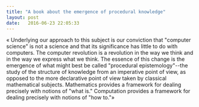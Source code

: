 ```yaml
---
title: "A book about the emergence of procedural knowledge"
layout: post
date:   2016-06-23 22:05:33
---
```


« Underlying our approach to this subject is our conviction that
"computer science" is not a science and that its significance has
little to do with computers.  The computer revolution is a revolution
in the way we think and in the way we express what we think.  The
essence of this change is the emergence of what might best be called "procedural
epistemology"--the study of the structure of knowledge from an
imperative point of view, as opposed to the more declarative point of
view taken by classical mathematical subjects.  Mathematics provides a
framework for dealing precisely with notions of "what is."  Computation
provides a framework for dealing precisely with notions of "how to."»
